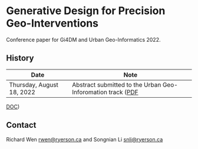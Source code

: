 # Generative Design for Precision Geo-Interventions

Conference paper for Gi4DM and Urban Geo-Informatics 2022.

## History

| Date | Note |
| --- | --- |
Thursday, August 18, 2022 | Abstract submitted to the Urban Geo-Inforomation track ([PDF](docs/wen_li_2022_gi4dm_abstract.pdf) |
[DOC](docs/wen_li_2022_gi4dm_abstract.doc))

## Contact

Richard Wen <rwen@ryerson.ca> and Songnian Li <snli@ryerson.ca>